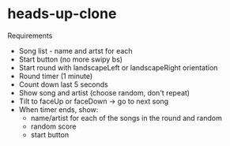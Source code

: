 # heads-up-clone

Requirements
* Song list - name and artst for each
* Start button (no more swipy bs)
* Start round with landscapeLeft or landscapeRight orientation
* Round timer (1 minute)
* Count down last 5 seconds
* Show song and artist (choose random, don't repeat)
* Tilt to faceUp or faceDown -> go to next song
* When timer ends, show:
  * name/artist for each of the songs in the round and random 
  * random score
  * start button
